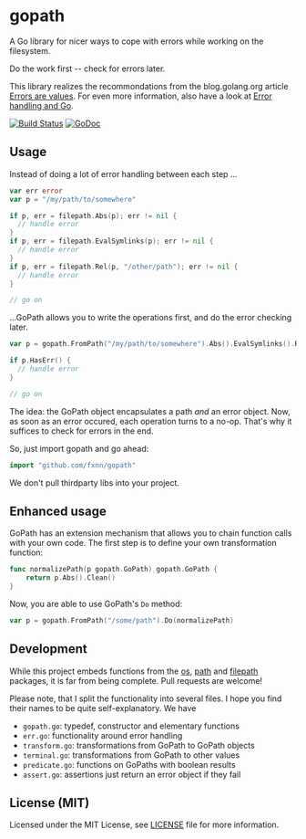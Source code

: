 # gopath
A Go library for nicer ways to cope with errors while working on the filesystem.

Do the work first -- check for errors later.

This library realizes the recommondations from the blog.golang.org article
[Errors are values](https://blog.golang.org/errors-are-values).
For even more information, also have a look at [Error handling and Go](http://blog.golang.org/error-handling-and-go).

[![Build Status](https://travis-ci.org/fxnn/gopath.svg?branch=master)](https://travis-ci.org/fxnn/gopath)
[![GoDoc](https://godoc.org/github.com/fxnn/gopath?status.svg)](https://godoc.org/github.com/fxnn/gopath)

## Usage

Instead of doing a lot of error handling between each step ...

```go
var err error
var p = "/my/path/to/somewhere"

if p, err = filepath.Abs(p); err != nil {
  // handle error
}
if p, err = filepath.EvalSymlinks(p); err != nil {
  // handle error
}
if p, err = filepath.Rel(p, "/other/path"); err != nil {
  // handle error
}

// go on
```

...GoPath allows you to write the operations first, and do the error checking later.

```go
var p = gopath.FromPath("/my/path/to/somewhere").Abs().EvalSymlinks().Rel("/other/path")

if p.HasErr() {
  // handle error
}

// go on
```

The idea: the GoPath object encapsulates a path _and_ an error object.
Now, as soon as an error occured, each operation turns to a no-op.
That's why it suffices to check for errors in the end.

So, just import gopath and go ahead:

```go
import "github.com/fxnn/gopath"
```

We don't pull thirdparty libs into your project.


## Enhanced usage

GoPath has an extension mechanism that allows you to chain function calls with your own code.
The first step is to define your own transformation function:

```go
func normalizePath(p gopath.GoPath) gopath.GoPath {
	return p.Abs().Clean()
}
```

Now, you are able to use GoPath's `Do` method:

```go
var p = gopath.FromPath("/some/path").Do(normalizePath)
```


## Development

While this project embeds functions from the [os](https://godoc.org/os),
[path](https://godoc.org/path) and [filepath](https://godoc.org/path/filepath) packages,
it is far from being complete.
Pull requests are welcome!

Please note, that I split the functionality into several files.
I hope you find their names to be quite self-explanatory.
We have

* `gopath.go`: typedef, constructor and elementary functions
* `err.go`: functionality around error handling
* `transform.go`: transformations from GoPath to GoPath objects
* `terminal.go`: transformations from GoPath to other values
* `predicate.go`: functions on GoPaths with boolean results
* `assert.go`: assertions just return an error object if they fail


## License (MIT)

Licensed under the MIT License, see [LICENSE](LICENSE) file for more information.
